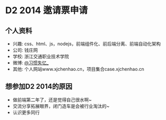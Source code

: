 # D2 2014 邀请票申请

## 个人资料

- 兴趣: css、html、js，nodejs，前端组件化、前后端分离、前端自动化架构
- 公司: 钱庄网
- 学校: 浙江交通职业技术学院
- 微博: [@习惯失忆_](http://weibo.com/xjchenhao)
- 其他: 个人网站www.xjchenhao.cn，项目集合case.xjchenhao.cn

## 想参加D2 2014的原因

+ 做前端第二年了，还是觉得自己很水啊~
+ 交流分享拓展眼界，闭门造车是会被行业淘汰的~
+ 认识更多同行
